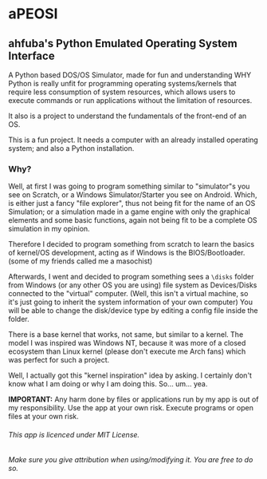 # aPEOSI

## ahfuba's Python Emulated Operating System Interface

A Python based DOS/OS Simulator, made for fun and understanding WHY Python is really unfit for programming operating systems/kernels that require less consumption of system resources, which allows users to execute commands or run applications without the limitation of resources.

It also is a project to understand the fundamentals of the front-end of an OS.

This is a fun project. It needs a computer with an already installed operating system; and also a Python installation.

### Why?

Well, at first I was going to program something similar to "simulator"s you see on Scratch, or a Windows Simulator/Starter you see on Android. Which, is either just a fancy "file explorer", thus not being fit for the name of an OS Simulation; or a simulation made in a game engine with only the graphical elements and some basic functions, again not being fit to be a complete OS simulation in my opinion. 

Therefore I decided to program something from scratch to learn the basics of kernel/OS development, acting as if Windows is the BIOS/Bootloader. (some of my friends called me a masochist)

Afterwards, I went and decided to program something sees a `\disks` folder from Windows (or any other OS you are using) file system as Devices/Disks connected to the "virtual" computer. (Well, this isn't a virtual machine, so it's just going to inherit the system information of your own computer) You will be able to change the disk/device type by editing a config file inside the folder.

There is a base kernel that works, not same, but similar to a kernel. The model I was inspired was Windows NT, because it was more of a closed ecosystem than Linux kernel (please don't execute me Arch fans) which was perfect for such a project.

Well, I actually got this "kernel inspiration" idea by asking. I certainly don't know what I am doing or why I am doing this. So... um... yea.

<!--### How does it work?

The way it works is, first and foremost, carcinogenic. Python is a high-level language, making it REALLY heavy and resource-intensive, which makes this simulation WAY slower than a simulator written in C, C++, or any other low- to mid-level language.

When you first run setup.bat, it runs setup.py (duh). This adds an `A` disk (OS disk) and a `BOOT` disk. That’s all it adds. You expected more? Great. Lick your palm.

Then, it basically clones the GitHub repo into this A disk, in a folder called `"apeos"`, and, similar to Windows creating an MBR partition on your disk, it also creates another partition called `"C:"`, and a `"Windows"` folder under the disk `"C:"`, allowing the notation `"C:\Windows"`. With the same logic, a file location in Windows would be: `<folder you put the setup in>\disks\A\newfolder\blabla.bla`, meanwhile in aPEOSI, it would be: `A:/newfolder/blabla.bla`.

When installed correctly using the `setup.bat`, you will be able to run the OS simulation in a windows by running `py/python/pythonX apeosi.py`, running the OS.

In the background; -->

**IMPORTANT:** Any harm done by files or applications run by my app is out of my responsibility. Use the app at your own risk. Execute programs or open files at your own risk.

###### This app is licenced under MIT License.
###### Make sure you give attribution when using/modifying it. You are free to do so.
